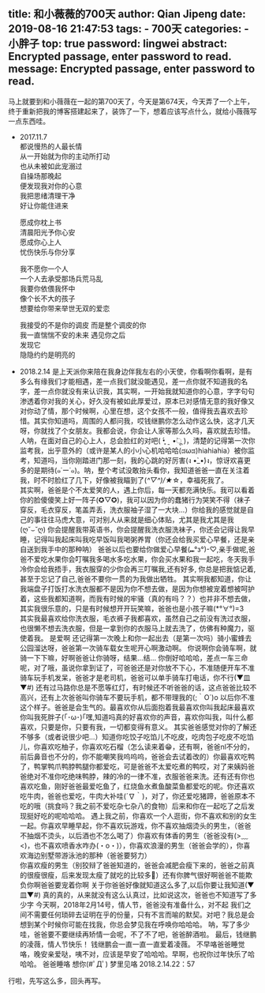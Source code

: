 title: 和小薇薇的700天
author: Qian Jipeng
date: 2019-08-16 21:47:53
tags:
	- 700天
categories:
	- 小胖子
top: true
password: lingwei
abstract: Encrypted passage, enter password to read.
message: Encrypted passage, enter password to read.
---
马上就要到和小薇薇在一起的第700天了，今天是第674天，今天弄了一个上午，终于重新把我的博客搭建起来了，装饰了一下，想着应该写点什么，就给小薇薇写一点东西哇。

+ 2017.11.7 	
都说慢热的人最长情	
从一开始就为你的主动所打动	
也从未被如此宠溺过	
自操场那晚起	
便发现我对你的心意	
我把思绪清理干净	
好让你能住进来	

	愿成你枕上书	
清晨阳光予你心安	
愿成你心上人	
忧伤快乐与你分享	

     我不愿你一个人	
     一个人去承受那场兵荒马乱	
     我要你依偎我怀中	
     像个长不大的孩子	
     想要给你带来举世无双的爱恋	

     我接受的不是你的调皮	
     而是整个调皮的你	
     我一直惴惴不安的未来	
     遇见你之后	
     发现它	
     隐隐约约是明亮的
    
+ 2018.2.14	
是上天派你来陪在我身边伴我左右的小天使，你看啊你看啊，是有多么有缘我们才能相遇，差一点我们就没能遇见，差一点你就不知道我的名字，差一点你就没有来认识我，其实啊，一开始我就知道你的心意，字字句句渗透着你对我的关心，好久没有被如此厚爱过，原本已对感情无意的我好像又对你动了情，那个时候啊，心里在想，这个女孩不一般，值得我去喜欢去珍惜。其实你知道吗，周围的人都问我，哎钱继鹏你怎么动作这么快，这才几天呀，你就找了个女朋友。我都会说，你会让人家等那么久吗，喜欢就去珍惜。	
人呐，在面对自己的心上人，总会脸红的对吧( •̥́ ˍ •̀ू )，清楚的记得第一次你监考我，出乎意外的（或许是某人的小小心机哈哈哈(ಡωಡ)hiahiahia）被你监考，知道吗，当你刚踏进门那一刻，我的心跳的好厉害(ง •̀_•́)ง，惊讶欢喜更多的是期待(๑˙ー˙๑)。呐，整个考试没敢抬头看你，我知道爸爸一直在关注着我，时不时脸红了几下，好像被我瞄到了(*^▽^)/★*☆，幸福死我了。	
其实啊，爸爸是个不太爱笑的人，遇上你后，每一天都充满快乐。我可以看着你的脸傻傻笑上好一阵子(✪▽✪)，我可以因为你的蠢猪行为哭笑不得（袜子穿反，毛衣穿反，笔盖弄丢，洗衣服袖子湿了一大块...）你给我的感觉就是自己的事往往马虎大意，可对别人从来就是细心体贴，尤其是我尤其是我(ღ˘⌣˘ღ)
你会提醒我带英语书，你会提醒我洗衣服洗袜子，你还会记得让我早睡，记得叫我起床叫我吃早饭叫我喝粥养胃（你还会给我买爱心早餐，还是亲自送到我手中的那种呐）
爸爸以后也要给你做爱心早餐(⑉°з°)-♡,亲手做呢,爸爸不爱吃水果你会叮嘱我多喝水多吃水果，你会买水果和我一起吃，冬天我手冷你会给我捂手，我衣服穿的少你会再三叮嘱我,还有好多, 你总是把我惦记着,甚至于忘记了自己,爸爸不要你一贯的为我做出牺牲。
其实啊我都知道，你让我端盘子打饭打水洗衣服都不是因为你不想去做，是因为你想被宠着想被呵护着，这些我都知道啊，而我有时候的牢骚（真的有吗？？）也并非不想去做，其实我很乐意的，只是有时候想开开玩笑嘛，爸爸也是小孩子嘛(*°∀°)=3     
其实我最喜欢给你洗衣服，毛衣裤子我都喜欢，虽然自己之前没有洗过衣服，也很懒不想去洗衣服，但是一拿到你的衣服马上就去洗了，仿佛有种魔力，驱使着我。
是爱啊
还记得第一次晚上和你一起出去（是第一次吗）骑小蜜蜂去公园溜达呀，爸爸第一次骑车载女生呢开心啊激动啊。
你说啊你会骑车啊，就骑一下下嘛，好啊爸爸让你骑呀，结果...结... 你倒好哈哈哈，差点一车三命呢，对了哦，虽说你拿到证了，可爸爸还是对你放不下心，不准随便开车不准骑车玩手机发呆，爸爸才是老司机，爸爸可以单手骑车打电话，你不行(▼皿▼#)
还有过马路你总是不愿等红灯，有时候还不听爸爸的话，这点爸爸比较不高兴，还有上次爸爸叫你骑车不要玩手机，都不带理我的(;｀O´)o   以后你不准这个样子。爸爸是会生气的。最喜欢你从后面抱着我最喜欢你叫我起床最喜欢你叫我死胖子(｢･ω･)｢嘿,知道吗真的好喜欢你的声音，喜欢你叫我，叫什么都喜欢，只要是你，只要有我，一切都变得有意义。
其实爸爸感觉对你的了解还不够多（或者说很少吧...）知道你吃饺子吃馅儿不吃皮，吃肉包子吃皮不吃馅儿，你喜欢吃柚子，你喜欢吃石榴（怎么读来着😁，还有啊，爸爸nl不分的，前后鼻音也不分的，你不能嘲笑我呜呜呜，爸爸会去试着改的）你最喜欢吃鸭了，鸭掌鸭爪鸭脖鸭腿你都爱吃，可是爸爸不太爱吃煮的鸭哎，对了来姨妈爸爸绝对不准你吃绝味鸭脖，辣的冷的一律不准，衣服爸爸来洗。还有还有你也喜欢吃鱼，刚好爸爸最爱吃鱼了，红烧鱼水煮鱼酸菜鱼都爱吃的呢。你还喜欢吃牛肉，爸爸也爱吃，牛肉大补哇(´∇｀)，对了，你还爱吃猪蹄，爸爸原本不吃的哦（挑食吗？我之前不爱吃杂七杂八的食物）后来和你在一起吃了之后发现挺好吃的呢哈哈哈。
遇上我之前，你喜欢一个人逛街，你不喜欢和别的女生一起。你喜欢早睡早起，你不喜欢玩游戏，你不喜欢抽烟烫头的男生，（爸爸不抽烟不烫头，以后酒也不怎么喝了）你喜欢有体香的男生（爸爸没有(>﹏<)，也不喜欢喷香水咋办(・o・)），你喜欢浪漫的男生（爸爸会学的），你喜欢海边别墅带游泳池的那种（爸爸要努力）   
你喜欢瘦的男生（别狡辩了爸爸知道的，爸爸会减肥会瘦下来的，爸爸之前真的很瘦很瘦，后来发现太瘦了就吃的比较多🌚）还有你脾气很好啊爸爸不能欺负你啊爸爸要宠着你啊
关于你爸爸好像就知道这么多了,以后你要让我知道(▼皿▼#)
真的真的，从来就没有这么认真过，比如说这次，爸爸也不知道写了多少字
今天啊，2018年2月14号，情人节，爸爸没有准备什么，对不起
我们之间不需要任何琐碎去证明在乎的份量，只有不言而喻的默契。对吧？我总是会想到某个时候你可能在找我，你总会梦见我在呼唤你哈哈哈。
呐，写了多少哇，爸爸要不要继续再矫情一会呢，不了不了吧，爸爸醉酒啦。
最后，钱继鹏的凌薇，情人节快乐！
钱继鹏会一直一直一直爱着凌薇。
不早咯爸爸睡觉咯，晚安亲爱哒，咦不对，应该是早安了哈哈哈。早啊，也祝你过年快乐了哈哈哈。
爸爸睡咯
想你(#ﾟДﾟ)
梦里见咯
2018.2.14.22：57	
            
 行啦，先写这么多，回头再写。
